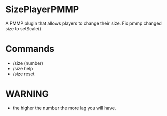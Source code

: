 # SizePlayerPMMP
A PMMP plugin that allows players to change their size.
Fix pmmp changed size to setScale()
# Commands
+ /size (number)
+ /size help
+ /size reset
# WARNING
+ the higher the number the more lag you will have.
